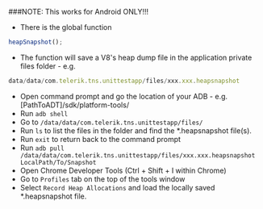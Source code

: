###NOTE: This works for Android ONLY!!!

* There is the global function

```js
heapSnapshot();
```

* The function will save a V8's heap dump file in the application private files folder - e.g.

```js
data/data/com.telerik.tns.unittestapp/files/xxx.xxx.heapsnapshot
```

* Open command prompt and go the location of your ADB - e.g. [PathToADT]/sdk/platform-tools/
* Run `adb shell`
* Go to `/data/data/com.telerik.tns.unittestapp/files/`
* Run `ls` to list the files in the folder and find the *.heapsnapshot file(s).
* Run `exit` to return back to the command prompt
* Run `adb pull /data/data/com.telerik.tns.unittestapp/files/xxx.xxx.heapsnapshot LocalPath/To/Snapshot`
* Open Chrome Developer Tools (Ctrl + Shift + I within Chrome)
* Go to `Profiles` tab on the top of the tools window
* Select `Record Heap Allocations` and load the locally saved *.heapsnapshot file.
